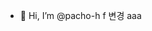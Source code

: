 - 👋 Hi, I’m @pacho-h
f
변경
aaa
<!---
pacho-h/pacho-h is a ✨ special ✨ repository because its `README.md` (this file) appears on your GitHub profile.
You can click the Preview link to take a look at your changes.
--->
